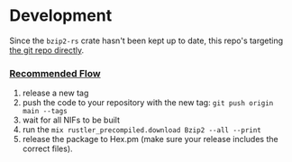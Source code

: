 # Development
Since the `bzip2-rs` crate hasn't been kept up to date, this repo's targeting [the git repo directly](native/bzip2_decomp/Cargo.toml).

### [Recommended Flow](https://hexdocs.pm/rustler_precompiled/precompilation_guide.html#recommended-flow)
1. release a new tag
2. push the code to your repository with the new tag: `git push origin main --tags`
3. wait for all NIFs to be built
4. run the `mix rustler_precompiled.download Bzip2 --all --print`
5. release the package to Hex.pm (make sure your release includes the correct files).
